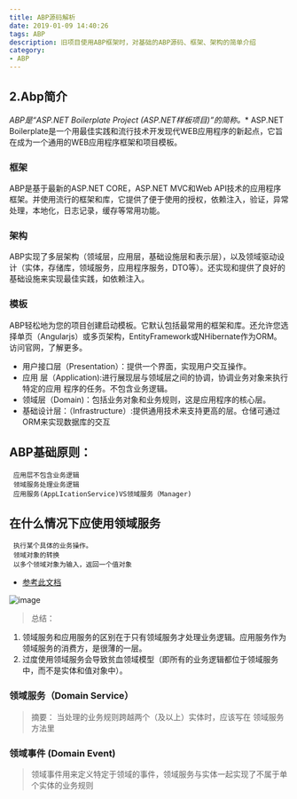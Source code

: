 ```yaml
---
title: ABP源码解析
date: 2019-01-09 14:40:26
tags: ABP
description: 旧项目使用ABP框架时，对基础的ABP源码、框架、架构的简单介绍
category:
- ABP
---
```


## 2.Abp简介
 *ABP是“ASP.NET Boilerplate Project (ASP.NET样板项目)”的简称。**
ASP.NET Boilerplate是一个用最佳实践和流行技术开发现代WEB应用程序的新起点，它旨在成为一个通用的WEB应用程序框架和项目模板。

### 框架
ABP是基于最新的ASP.NET CORE，ASP.NET MVC和Web API技术的应用程序框架。并使用流行的框架和库，它提供了便于使用的授权，依赖注入，验证，异常处理，本地化，日志记录，缓存等常用功能。

### 架构
ABP实现了多层架构（领域层，应用层，基础设施层和表示层），以及领域驱动设计（实体，存储库，领域服务，应用程序服务，DTO等）。还实现和提供了良好的基础设施来实现最佳实践，如依赖注入。

### 模板
ABP轻松地为您的项目创建启动模板。它默认包括最常用的框架和库。还允许您选择单页（Angularjs）或多页架构，EntityFramework或NHibernate作为ORM。
访问官网，了解更多。

* 用户接口层（Presentation）：提供一个界面，实现用户交互操作。
* 应用 层（Application):进行展现层与领域层之间的协调，协调业务对象来执行特定的应用 程序的任务。不包含业务逻辑。
* 领域层（Domain)：包括业务对象和业务规则，这是应用程序的核心层。
* 基础设计层：（Infrastructure）:提供通用技术来支持更高的层。仓储可通过ORM来实现数据库的交互

## ABP基础原则：

	 应用层不包含业务逻辑
	 领域服务处理业务逻辑
	 应用服务(AppLIcationService)VS领域服务（Manager)


## 在什么情况下应使用领域服务

	 执行某个具体的业务操作。
	 领域对象的转换
	 以多个领域对象为输入，返回一个值对象

* [参考此文档](https://www.cnblogs.com/sheng-jie/p/6943213.html)

![image](https://upload-images.jianshu.io/upload_images/2799767-550ec13d4df50f8f.png?imageMogr2/auto-orient/strip%7CimageView2/2/w/1240)

 > 总结：
 1. 领域服务和应用服务的区别在于只有领域服务才处理业务逻辑。应用服务作为领域服务的消费方，是很薄的一层。
 2. 过度使用领域服务会导致贫血领域模型（即所有的业务逻辑都位于领域服务中，而不是实体和值对象中）。

 ### 领域服务（Domain Service）
 > 摘要： 当处理的业务规则跨越两个（及以上）实体时，应该写在 领域服务方法里

 ### 领域事件 (Domain Event)
> 领域事件用来定义特定于领域的事件，领域服务与实体一起实现了不属于单个实体的业务规则
